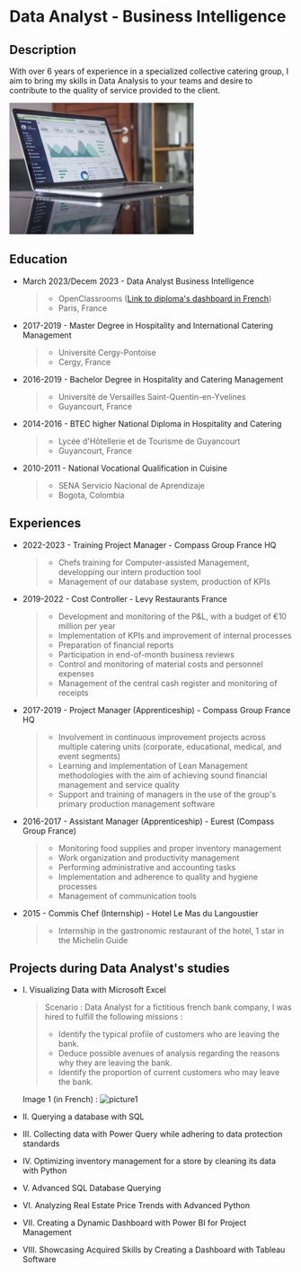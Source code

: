 # Data Analyst - Business Intelligence
## Description
With over 6 years of experience in a specialized collective catering group, I aim to bring my skills in Data Analysis to your teams and desire to contribute to the quality of service provided to the client.

![picture1](/assets/Data_picture_2.jpg)

## Education
* March 2023/Decem 2023 - Data Analyst Business Intelligence
  > - OpenClassrooms ([Link to diploma's dashboard in French](https://public.tableau.com/app/profile/ivan.cordoba/viz/DataAnalyst-Tableaudeborddelaformation/Tableaudebord#1))
  > - Paris, France
  
* 2017-2019 - Master Degree in Hospitality and International Catering Management
  > - Université Cergy-Pontoise
  > - Cergy, France

* 2016-2019 - Bachelor Degree in Hospitality and Catering Management
  > - Université de Versailles Saint-Quentin-en-Yvelines
  > - Guyancourt, France

* 2014-2016 - BTEC higher National Diploma in Hospitality and Catering
  > - Lycée d'Hôtellerie et de Tourisme de Guyancourt
  > - Guyancourt, France

* 2010-2011 - National Vocational Qualification in Cuisine
  > - SENA Servicio Nacional de Aprendizaje
  > - Bogota, Colombia
  
## Experiences

* 2022-2023 - Training Project Manager - Compass Group France HQ
  > - Chefs training for Computer-assisted Management, developping our intern production tool
  > - Management of our database system, production of KPIs
* 2019-2022 - Cost Controller - Levy Restaurants France
  > - Development and monitoring of the P&L, with a budget of €10 million per year
  > - Implementation of KPIs and improvement of internal processes
  > - Preparation of financial reports
  > - Participation in end-of-month business reviews
  > - Control and monitoring of material costs and personnel expenses
  > - Management of the central cash register and monitoring of receipts
* 2017-2019 - Project Manager (Apprenticeship) - Compass Group France HQ
  > - Involvement in continuous improvement projects across multiple catering units (corporate, educational, medical, and event segments)
  > - Learning and implementation of Lean Management methodologies with the aim of achieving sound financial management and service quality
  > - Support and training of managers in the use of the group's primary production management software
* 2016-2017 - Assistant Manager (Apprenticeship) - Eurest (Compass Group France)
  > - Monitoring food supplies and proper inventory management
  > - Work organization and productivity management
  > - Performing administrative and accounting tasks
  > - Implementation and adherence to quality and hygiene processes
  > - Management of communication tools
* 2015 - Commis Chef (Internship) - Hotel Le Mas du Langoustier
  > - Internship in the gastronomic restaurant of the hotel, 1 star in the Michelin Guide

## Projects during Data Analyst's studies
* I. Visualizing Data with Microsoft Excel
  > Scenario : Data Analyst for a fictitious french bank company, I was hired to fulfill the following missions :
  > - Identify the typical profile of customers who are leaving the bank.
  > - Deduce possible avenues of analysis regarding the reasons why they are leaving the bank.
  > - Identify the proportion of current customers who may leave the bank.
  
  Image 1 (in French) : ![picture1](/assets/Data_picture_4.jpg)

* II. Querying a database with SQL
 
* III. Collecting data with Power Query while adhering to data protection standards
 
* IV. Optimizing inventory management for a store by cleaning its data with Python
 
* V. Advanced SQL Database Querying

* VI. Analyzing Real Estate Price Trends with Advanced Python

* VII. Creating a Dynamic Dashboard with Power BI for Project Management

* VIII. Showcasing Acquired Skills by Creating a Dashboard with Tableau Software
